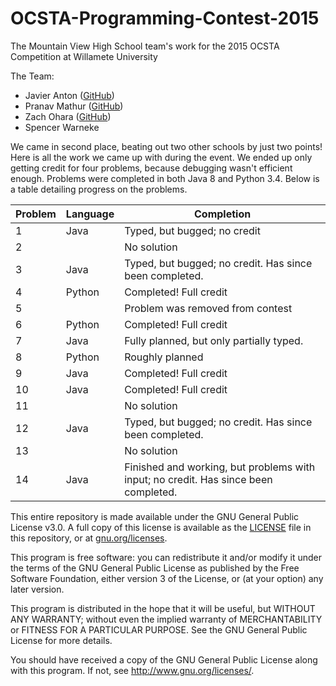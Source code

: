 # OCSTA-Programming-Contest-2015
The Mountain View High School team's work for the 2015 OCSTA Competition at Willamete University

The Team:
* Javier Anton ([GitHub](https://github.com/javieranton1999/))
* Pranav Mathur ([GitHub](https://github.com/PranavMathur/))
* Zach Ohara ([GitHub](https://github.com/ZachOhara/))
* Spencer Warneke

We came in second place, beating out two other schools by just two points! Here is all the work we came up with during the event. We ended up only getting credit for four problems, because debugging wasn't efficient enough. Problems were completed in both Java 8 and Python 3.4. Below is a table detailing progress on the problems.

| Problem | Language | Completion                                               |
| ------- | ---------| -------------------------------------------------------- |
| 1       | Java     | Typed, but bugged; no credit                             |
| 2       |          | No solution                                              |
| 3       | Java     | Typed, but bugged; no credit. Has since been completed.  |
| 4       | Python   | Completed! Full credit                                   |
| 5       |          | Problem was removed from contest                         |
| 6       | Python   | Completed! Full credit                                   |
| 7       | Java     | Fully planned, but only partially typed.                 |
| 8       | Python   | Roughly planned                                          |
| 9       | Java     | Completed! Full credit                                   |
| 10      | Java     | Completed! Full credit                                   |
| 11      |          | No solution                                              |
| 12      | Java     | Typed, but bugged; no credit. Has since been completed.                             |
| 13      |          | No solution                                              |
| 14      | Java     | Finished and working, but problems with input; no credit. Has since been completed. |

This entire repository is made available under the GNU General Public License v3.0. A full copy of this license is available as the [LICENSE](LICENSE) file in this repository, or at [gnu.org/licenses](http://www.gnu.org/licenses/).

This program is free software: you can redistribute it and/or modify
it under the terms of the GNU General Public License as published by
the Free Software Foundation, either version 3 of the License, or
(at your option) any later version.

This program is distributed in the hope that it will be useful,
but WITHOUT ANY WARRANTY; without even the implied warranty of
MERCHANTABILITY or FITNESS FOR A PARTICULAR PURPOSE.  See the
GNU General Public License for more details.

You should have received a copy of the GNU General Public License
along with this program.  If not, see <http://www.gnu.org/licenses/>.
